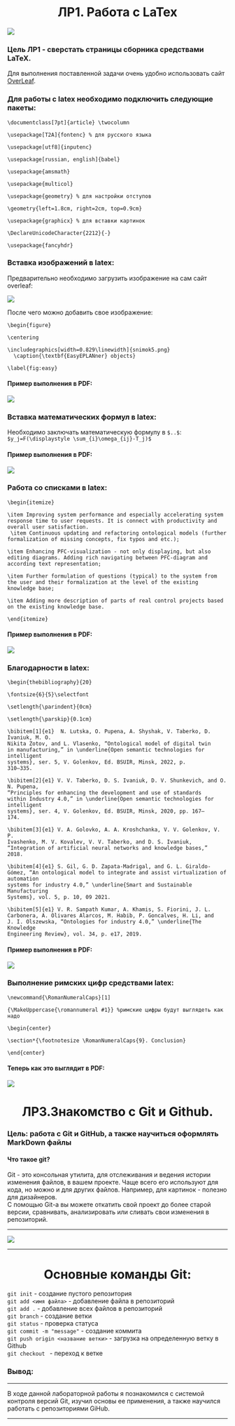 <h1 style="text-align: center;"> ЛР1. Работа с LaTex </h1>
<img src="imagesforlatex\laTex.png">
<h3>Цель ЛР1 - сверстать страницы сборника средствами LaTeX.</h3>
<p>Для выполнения поставленной задачи очень удобно использовать сайт <a href="https://www.overleaf.com/"> OverLeaf</a>.
<h3>Для работы с latex необходимо подключить следующие пакеты:</h3> 
<p><code>\documentclass[7pt]{article} \twocolumn <br>
\usepackage[T2A]{fontenc} % для русского языка <br>
\usepackage[utf8]{inputenc} <br>
\usepackage[russian, english]{babel} <br>
\usepackage{amsmath} <br>
\usepackage{multicol} <br>
\usepackage{geometry} % для настройки отступов <br> 
\geometry{left=1.8cm, right=2cm, top=0.9cm} <br>
\usepackage{graphicx} % для вставки картинок <br>
\DeclareUnicodeCharacter{2212}{-} <br>
\usepackage{fancyhdr}
</code></p>
<h3>Вставка изображений в latex:</h3>
<p>Предварительно необходимо загрузить изображение на сам сайт overleaf:</p>
<img src="imagesforlatex\addimages.png"></img>
<p>После чего можно добавить свое изображение:</p>
<p><code>\begin{figure}<br> 
\centering<br> 
\includegraphics[width=0.829\linewidth]{snimok5.png}<br>  \caption{\textbf{EasyEPLANner} objects}<br>
\label{fig:easy}</code></p>
<h4>Пример выполнения в PDF:</h4>
<img src="imagesforlatex\pdfphoto.png"></img>
<h3>Вставка математических формул в latex:</h3>
<p>Необходимо заключать математическую формулу в <code>$..$</code>: <br>
<code>$y_j=F(\displaystyle \sum_{i}\omega_{ij}-T_j)$</code></p>
<h4>Пример выполнения в PDF:</h4>
<img src="imagesforlatex\formula.png"></img>
<h3>Работа со списками в latex:</h3>
<p><code>\begin{itemize}<br>
\item Improving system performance and especially accelerating system response time to user requests. It is connect with productivity and overall user satisfaction.<br> \item Continuous updating and refactoring ontological models (further formalization of missing concepts, fix typos and etc.);<br>
\item Enhancing PFC-visualization - not only displaying, but also editing diagrams. Adding rich navigating between PFC-diagram and according text representation;<br>
\item Further formulation of questions (typical) to the system from the user and their formalization at the level of the existing knowledge base;<br>
\item Adding more description of parts of real control projects based on the existing knowledge base.<br>
\end{itemize}</code></p>
<h4>Пример выполнения в PDF:</h4>
<img src="imagesforlatex\listing.png"></img>
<h3>Благодарности в latex:</h3>
<p><code>\begin{thebibliography}{20}<br>
\fontsize{6}{5}\selectfont<br>
\setlength{\parindent}{0cm}<br>
\setlength{\parskip}{0.1cm}<br>
\bibitem[1]{e1}  N. Lutska, O. Pupena, A. Shyshak, V. Taberko, D. Ivaniuk, M. O.
Nikita Zotov, and L. Vlasenko, “Ontological model of digital twin
in manufacturing,” in \underline{Open semantic technologies for intelligent
systems}, ser. 5, V. Golenkov, Ed. BSUIR, Minsk, 2022, p.
310–335.<br>
\bibitem[2]{e1} V. V. Taberko, D. S. Ivaniuk, D. V. Shunkevich, and O. N. Pupena,
“Principles for enhancing the development and use of standards
within Industry 4.0,” in \underline{Open semantic technologies for intelligent
systems}, ser. 4, V. Golenkov, Ed. BSUIR, Minsk, 2020, pp. 167–
174.<br>
\bibitem[3]{e1} V. A. Golovko, A. A. Kroshchanka, V. V. Golenkov, V. P.
Ivashenko, M. V. Kovalev, V. V. Taberko, and D. S. Ivaniuk,
“Integration of artificial neural networks and knowledge bases,”
2018.<br>
\bibitem[4]{e1} S. Gil, G. D. Zapata-Madrigal, and G. L. Giraldo-Gómez, “An ontological model to integrate and assist virtualization of automation
systems for industry 4.0,” \underline{Smart and Sustainable Manufacturing
Systems}, vol. 5, p. 10, 09 2021.<br>
\bibitem[5]{e1} V. R. Sampath Kumar, A. Khamis, S. Fiorini, J. L. Carbonera, A. Olivares Alarcos, M. Habib, P. Goncalves, H. Li, and
J. I. Olszewska, “Ontologies for industry 4.0,” \underline{The Knowledge
Engineering Review}, vol. 34, p. e17, 2019.</code></p>
<h4>Пример выполнения в PDF:</h4>
<img src="imagesforlatex\references.png"></img>
<h3>Выполнение римских цифр средствами latex:</h3>
<code>\newcommand{\RomanNumeralCaps}[1]<br>
{\MakeUppercase{\romannumeral #1}} %римские цифры будут выглядеть как надо<br>
\begin{center}<br>
\section*{\footnotesize \RomanNumeralCaps{9}. Conclusion}<br>
\end{center}</code>
<h4>Теперь как это выглядит в PDF:</h4>
<img src="imagesforlatex\romannumeral.png"></img>
<h1 style="text-align: center;">ЛР3.Знакомство с Git и Github.</h1>
<h3>Цель: работа с Git и GitHub, а также научиться оформлять MarkDown файлы</h3>
<h4>Что такое git?</h4>
<p>Git - это консольная утилита, для отслеживания и ведения истории изменения файлов, в вашем проекте. Чаще всего его используют для кода, но можно и для других файлов. Например, для картинок - полезно для дизайнеров.
<br>С помощью Git-a вы можете откатить свой проект до более старой версии, сравнивать, анализировать или сливать свои изменения в репозиторий.</p>
<hr style="color: red;">
<img src="imagesforlatex\git.png"></img>
<hr style="color: red;">
<h1 style = "text-align: center;">Основные команды Git:</h1>
<p><code>git init</code> - создание пустого репозитория<br>
<code>git add <имя файла></code> - добавление файла в репозиторий<br>
<code>git add .</code> - добавление всех файлов в репозиторий<br>
<code>git branch</code> - создание ветки<br>
<code>git status</code> - проверка статуса<br>
<code>git commit -m "message"</code> - создание коммита<br>
<code>git push origin <название ветки></code> - загрузка на определенную ветку в Github<br>
<code>git checkout <branch></code> - переход к ветке
<h3>Вывод:</h3>
<hr>
<p>В ходе данной лабораторной работы я познакомился с системой контроля версий Git, изучил основы ее применения, а также научился работать с репозиториями GiHub.</p>
<hr>